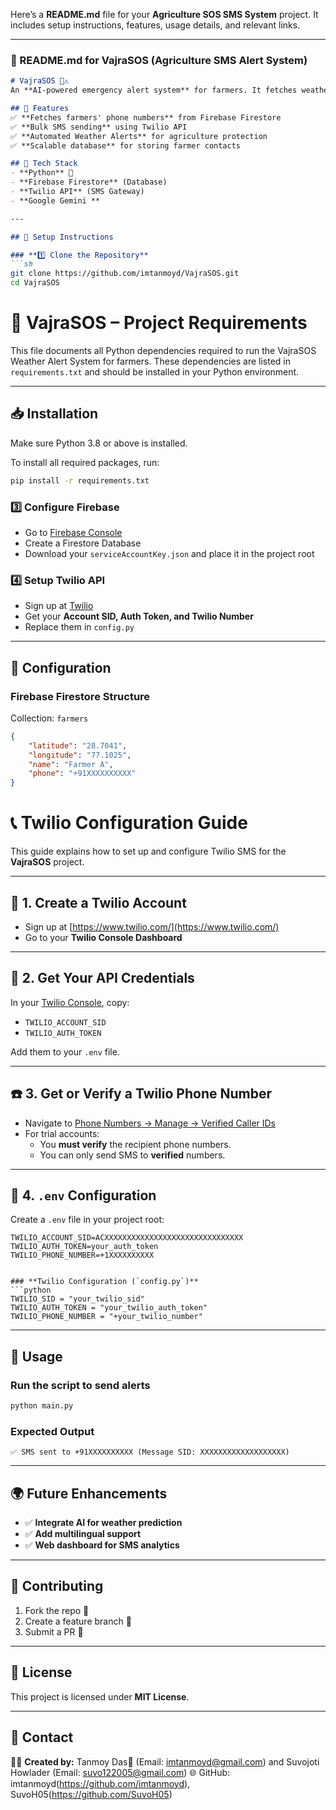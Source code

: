Here’s a **README.md** file for your **Agriculture SOS SMS System** project. It includes setup instructions, features, usage details, and relevant links.  

---

### **🚀 README.md for VajraSOS (Agriculture SMS Alert System)**  

```md
# VajraSOS 🌾⚠️  
An **AI-powered emergency alert system** for farmers. It fetches weather alerts and sends **bulk SMS notifications** to farmers using **Firebase Firestore** and **Twilio API**.  

## 🌟 Features  
✅ **Fetches farmers' phone numbers** from Firebase Firestore  
✅ **Bulk SMS sending** using Twilio API  
✅ **Automated Weather Alerts** for agriculture protection  
✅ **Scalable database** for storing farmer contacts  

## 📌 Tech Stack  
- **Python** 🐍  
- **Firebase Firestore** (Database)  
- **Twilio API** (SMS Gateway)  
- **Google Gemini **  

---

## 🚀 Setup Instructions  

### **1️⃣ Clone the Repository**  
```sh
git clone https://github.com/imtanmoyd/VajraSOS.git  
cd VajraSOS  
```

# 🌾 VajraSOS – Project Requirements

This file documents all Python dependencies required to run the VajraSOS Weather Alert System for farmers. These dependencies are listed in `requirements.txt` and should be installed in your Python environment.

---

## 📥 Installation

Make sure Python 3.8 or above is installed.

To install all required packages, run:

```bash
pip install -r requirements.txt
```


### **3️⃣ Configure Firebase**  
- Go to [Firebase Console](https://console.firebase.google.com/)  
- Create a Firestore Database  
- Download your `serviceAccountKey.json` and place it in the project root  

### **4️⃣ Setup Twilio API**  
- Sign up at [Twilio](https://www.twilio.com/)  
- Get your **Account SID, Auth Token, and Twilio Number**  
- Replace them in `config.py`  

---

## 🔧 **Configuration**  

### **Firebase Firestore Structure**  
Collection: `farmers`  
```json
{
    "latitude": "28.7041",
    "longitude": "77.1025",
    "name": "Farmer A",
    "phone": "+91XXXXXXXXXX"
}
```

# 📞 Twilio Configuration Guide

This guide explains how to set up and configure Twilio SMS for the **VajraSOS** project.

---

## 🔧 1. Create a Twilio Account

- Sign up at [https://www.twilio.com/](https://www.twilio.com/)
- Go to your **Twilio Console Dashboard**

---

## 🔐 2. Get Your API Credentials

In your [Twilio Console](https://www.twilio.com/console), copy:

- `TWILIO_ACCOUNT_SID`
- `TWILIO_AUTH_TOKEN`

Add them to your `.env` file.

---

## ☎️ 3. Get or Verify a Twilio Phone Number

- Navigate to [Phone Numbers → Manage → Verified Caller IDs](https://www.twilio.com/console/phone-numbers/verified)
- For trial accounts:
  - You **must verify** the recipient phone numbers.
  - You can only send SMS to **verified** numbers.

---

## 📁 4. `.env` Configuration

Create a `.env` file in your project root:

```env
TWILIO_ACCOUNT_SID=ACXXXXXXXXXXXXXXXXXXXXXXXXXXXXXXX
TWILIO_AUTH_TOKEN=your_auth_token
TWILIO_PHONE_NUMBER=+1XXXXXXXXXX


### **Twilio Configuration (`config.py`)**  
```python
TWILIO_SID = "your_twilio_sid"
TWILIO_AUTH_TOKEN = "your_twilio_auth_token"
TWILIO_PHONE_NUMBER = "+your_twilio_number"
```

---

## 📜 **Usage**  

### **Run the script to send alerts**  
```sh
python main.py
```

### **Expected Output**  
```
✅ SMS sent to +91XXXXXXXXXX (Message SID: XXXXXXXXXXXXXXXXXXX)
```

---

## 🌍 **Future Enhancements**  
- ✅ **Integrate AI for weather prediction**  
- ✅ **Add multilingual support**  
- ✅ **Web dashboard for SMS analytics**  

---

## 🤝 **Contributing**  
1. Fork the repo 🍴  
2. Create a feature branch 🌿  
3. Submit a PR 🚀  

---

## 📄 License  
This project is licensed under **MIT License**.  

---

## 📧 Contact  
👨‍💻 **Created by:** Tanmoy Das📩 (Email: imtanmoyd@gmail.com) and Suvojoti Howlader (Email: suvo122005@gmail.com)
🌐 GitHub: imtanmoyd(https://github.com/imtanmoyd), SuvoH05(https://github.com/SuvoH05)
